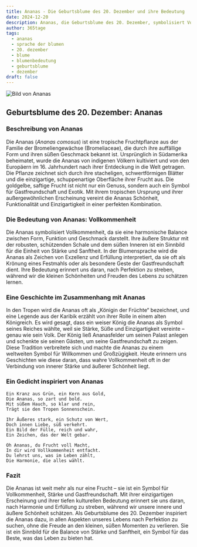 ```yaml
---
title: Ananas - Die Geburtsblume des 20. Dezember und ihre Bedeutung
date: 2024-12-20
description: Ananas, die Geburtsblume des 20. Dezember, symbolisiert Vollkommenheit. Erfahre mehr über ihre Geschichte, Bedeutung und Symbolik in der Sprache der Blumen.
author: 365tage
tags:
  - ananas
  - sprache der blumen
  - 20. dezember
  - blume
  - blumenbedeutung
  - geburtsblume
  - dezember
draft: false
---
```


![Bild von Ananas](https://cdn.pixabay.com/photo/2018/09/09/12/51/pineapple-3664499_1280.jpg#center)


## Geburtsblume des 20. Dezember: Ananas

### Beschreibung von Ananas

Die Ananas (_Ananas comosus_) ist eine tropische Fruchtpflanze aus der Familie der Bromeliengewächse (Bromeliaceae), die durch ihre auffällige Form und ihren süßen Geschmack bekannt ist. Ursprünglich in Südamerika beheimatet, wurde die Ananas von indigenen Völkern kultiviert und von den Europäern im 16. Jahrhundert nach ihrer Entdeckung in die Welt getragen. Die Pflanze zeichnet sich durch ihre stacheligen, schwertförmigen Blätter und die einzigartige, schuppenartige Oberfläche ihrer Frucht aus. Die goldgelbe, saftige Frucht ist nicht nur ein Genuss, sondern auch ein Symbol für Gastfreundschaft und Exotik. Mit ihrem tropischen Ursprung und ihrer außergewöhnlichen Erscheinung vereint die Ananas Schönheit, Funktionalität und Einzigartigkeit in einer perfekten Kombination.

### Die Bedeutung von Ananas: Vollkommenheit

Die Ananas symbolisiert Vollkommenheit, da sie eine harmonische Balance zwischen Form, Funktion und Geschmack darstellt. Ihre äußere Struktur mit der robusten, schützenden Schale und dem süßen Inneren ist ein Sinnbild für die Einheit von Stärke und Sanftheit. In der Blumensprache wird die Ananas als Zeichen von Exzellenz und Erfüllung interpretiert, da sie oft als Krönung eines Festmahls oder als besondere Geste der Gastfreundschaft dient. Ihre Bedeutung erinnert uns daran, nach Perfektion zu streben, während wir die kleinen Schönheiten und Freuden des Lebens zu schätzen lernen.

### Eine Geschichte im Zusammenhang mit Ananas

In den Tropen wird die Ananas oft als „Königin der Früchte“ bezeichnet, und eine Legende aus der Karibik erzählt von ihrer Rolle in einem alten Königreich. Es wird gesagt, dass ein weiser König die Ananas als Symbol seines Reiches wählte, weil sie Stärke, Süße und Einzigartigkeit vereinte – genau wie sein Volk. Der König ließ Ananasfelder um seinen Palast anlegen und schenkte sie seinen Gästen, um seine Gastfreundschaft zu zeigen. Diese Tradition verbreitete sich und machte die Ananas zu einem weltweiten Symbol für Willkommen und Großzügigkeit. Heute erinnern uns Geschichten wie diese daran, dass wahre Vollkommenheit oft in der Verbindung von innerer Stärke und äußerer Schönheit liegt.

### Ein Gedicht inspiriert von Ananas

```
Ein Kranz aus Grün, ein Kern aus Gold,
Die Ananas, so zart und bold.
Mit süßem Hauch, so klar und rein,
Trägt sie den Tropen Sonnenschein.

Ihr Äußeres stark, ein Schutz von Wert,
Doch innen Liebe, süß verkehrt.
Ein Bild der Fülle, reich und wahr,
Ein Zeichen, das der Welt gebar.

Oh Ananas, du Frucht voll Macht,
In dir wird Vollkommenheit entfacht.
Du lehrst uns, was im Leben zählt,
Die Harmonie, die alles wählt.
```

### Fazit

Die Ananas ist weit mehr als nur eine Frucht – sie ist ein Symbol für Vollkommenheit, Stärke und Gastfreundschaft. Mit ihrer einzigartigen Erscheinung und ihrer tiefen kulturellen Bedeutung erinnert sie uns daran, nach Harmonie und Erfüllung zu streben, während wir unsere innere und äußere Schönheit schätzen. Als Geburtsblume des 20. Dezember inspiriert die Ananas dazu, in allen Aspekten unseres Lebens nach Perfektion zu suchen, ohne die Freude an den kleinen, süßen Momenten zu verlieren. Sie ist ein Sinnbild für die Balance von Stärke und Sanftheit, ein Symbol für das Beste, was das Leben zu bieten hat.